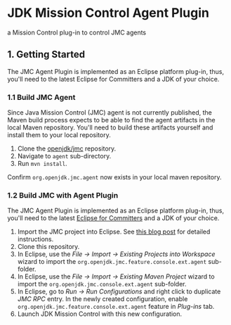 # JDK Mission Control Agent Plugin

a Mission Control plug-in to control JMC agents

## 1. Getting Started

The JMC Agent Plugin is implemented as an Eclipse platform plug-in, thus, you'll need to the latest Eclipse for Committers and a JDK of your choice.

### 1.1 Build JMC Agent

Since Java Mission Control (JMC) agent is not currently published, the Maven build process expects to be able to find the agent artifacts in the local Maven repository. You'll need to build these artifacts yourself and install them to your local repository.

1. Clone the [openjdk/jmc](https://github.com/openjdk/jmc) repository.
2. Navigate to `agent` sub-directory.
3. Run `mvn install`.

Confirm `org.openjdk.jmc.agent` now exists in your local maven repository.

### 1.2 Build JMC with Agent Plugin

The JMC Agent Plugin is implemented as an Eclipse platform plug-in, thus, you'll need to the latest [Eclipse for Committers](https://www.eclipse.org/downloads/packages/release/2020-03/r/eclipse-ide-eclipse-committers) and a JDK of your choice.



1. Import the JMC project into Eclipse. See [this blog post](http://hirt.se/blog/?p=989) for detailed instructions. 
2. Clone this repository. 
3. In Eclipse, use the *File -> Import -> Existing Projects into Workspace* wizard to import the `org.openjdk.jmc.feature.console.ext.agent` sub-folder.
4. In Eclipse, use the *File -> Import -> Existing Maven Project* wizard to import the `org.openjdk.jmc.console.ext.agent` sub-folder.
5. In Eclipse, go to *Run -> Run Configurations* and right click to duplicate *JMC RPC* entry.  In the newly created configuration, enable `org.openjdk.jmc.feature.console.ext.agent` feature in *Plug-ins* tab.
6. Launch JDK Mission Control with this new configuration.
